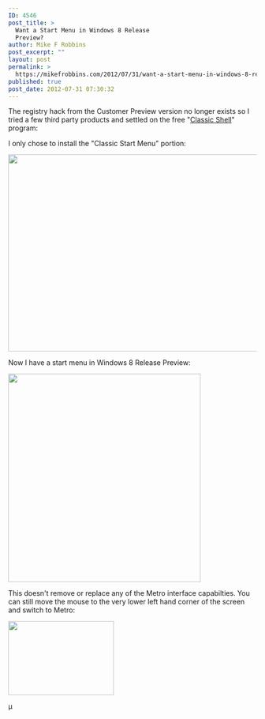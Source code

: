 ```yaml
---
ID: 4546
post_title: >
  Want a Start Menu in Windows 8 Release
  Preview?
author: Mike F Robbins
post_excerpt: ""
layout: post
permalink: >
  https://mikefrobbins.com/2012/07/31/want-a-start-menu-in-windows-8-release-preview/
published: true
post_date: 2012-07-31 07:30:32
---
```

The registry hack from the Customer Preview version no longer exists so I tried a few third party products and settled on the free "<a href="http://classicshell.sourceforge.net/" target="_blank">Classic Shell</a>" program:

I only chose to install the "Classic Start Menu" portion:

<a href="http://mikefrobbins.com/wp-content/uploads/2012/06/win8rp-startmenu1.png"><img class="alignnone size-full wp-image-4547" title="win8rp-startmenu1" src="http://mikefrobbins.com/wp-content/uploads/2012/06/win8rp-startmenu1.png" alt="" width="509" height="399" /></a>

Now I have a start menu in Windows 8 Release Preview:

<a href="http://mikefrobbins.com/wp-content/uploads/2012/06/win8rp-startmenu2.png"><img class="alignnone size-full wp-image-4548" title="win8rp-startmenu2" src="http://mikefrobbins.com/wp-content/uploads/2012/06/win8rp-startmenu2.png" alt="" width="390" height="422" /></a>

This doesn't remove or replace any of the Metro interface capabilties. You can still move the mouse to the very lower left hand corner of the screen and switch to Metro:

<a href="http://mikefrobbins.com/wp-content/uploads/2012/06/win8rp-startmenu3.png"><img class="alignnone size-full wp-image-4550" title="win8rp-startmenu3" src="http://mikefrobbins.com/wp-content/uploads/2012/06/win8rp-startmenu3.png" alt="" width="214" height="150" /></a>

µ